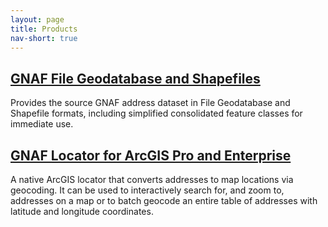 ```yaml
---
layout: page
title: Products
nav-short: true
---
```

## [GNAF File Geodatabase and Shapefiles](/gnaf_fgdb_shapefile)
Provides the source GNAF address dataset in File Geodatabase and Shapefile formats, including simplified consolidated feature classes for immediate use.

## [GNAF Locator for ArcGIS Pro and Enterprise](/gnaf_locator)
A native ArcGIS locator that converts addresses to map locations via geocoding. It can be used to interactively search for, and zoom to, addresses on a map or to batch geocode an entire table of addresses with latitude and longitude coordinates.
